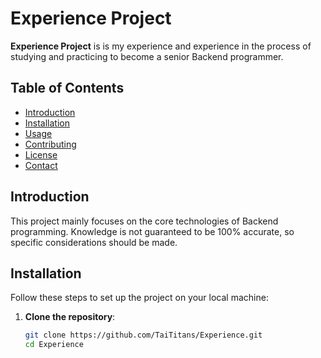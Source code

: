 # Experience Project

**Experience Project** is is my experience and experience in the process of studying and practicing to become a senior Backend programmer.

## Table of Contents

- [Introduction](#introduction)
- [Installation](#installation)
- [Usage](#usage)
- [Contributing](#contributing)
- [License](#license)
- [Contact](#contact)

## Introduction

This project mainly focuses on the core technologies of Backend programming. Knowledge is not guaranteed to be 100% accurate, so specific considerations should be made.

## Installation

Follow these steps to set up the project on your local machine:

1. **Clone the repository**:

   ```bash
   git clone https://github.com/TaiTitans/Experience.git
   cd Experience
